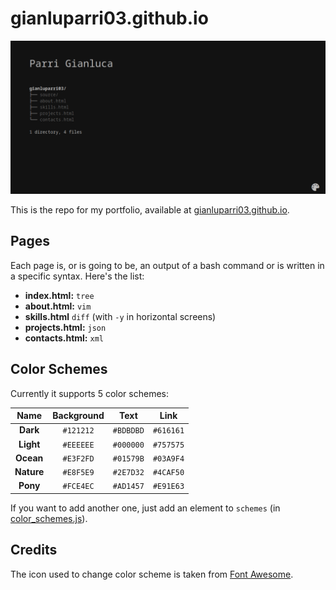 # gianluparri03.github.io

![Preview](index.png)

This is the repo for my portfolio, available at [gianluparri03.github.io](https://gianluparri03.github.io).

## Pages

Each page is, or is going to be, an output of a bash command or is written in a specific syntax. Here's the list:

* **index.html:** `tree`
* **about.html:** `vim`
* **skills.html** `diff` (with `-y` in horizontal screens)
* **projects.html:** `json`
* **contacts.html:** `xml`

## Color Schemes

Currently it supports 5 color schemes:

|  **Name**  | **Background** |  **Text** |  **Link** |
|:----------:|:--------------:|:---------:|:---------:|
|  **Dark**  |    `#121212`   | `#BDBDBD` | `#616161` |
|  **Light** |    `#EEEEEE`   | `#000000` | `#757575` |
|  **Ocean** |    `#E3F2FD`   | `#01579B` | `#03A9F4` |
| **Nature** |    `#E8F5E9`   | `#2E7D32` | `#4CAF50` |
|  **Pony**  |    `#FCE4EC`   | `#AD1457` | `#E91E63` |

If you want to add another one, just add an element to `schemes` (in [color_schemes.js](color_schemes.js)).

## Credits

The icon used to change color scheme is taken from [Font Awesome](https://fontawesome.com).
